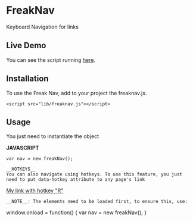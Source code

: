 FreakNav
========

Keyboard Navigation for links

## Live Demo
You can see the script running <a href="http://allanesquina.github.io/FreakNav/" target="_blank">here</a>.

## Installation
To use the Freak Nav, add to your project the freaknav.js.
```
<script src="lib/freaknav.js"></script>
```
## Usage
You just need to instantiate the object

__JAVASCRIPT__
```
var nav = new freakNav();

__HOTKEYS__
You can also navigate using hotkeys. To use this feature, you just need to put data-hotkey attribute to any page's link
```
<a href="#" data-hotkey="r">My link with hotkey "R"</a>

```
__NOTE__: The elements need to be loaded first, to ensure this, use: 

```
window.onload = function() {
    var nav = new freakNav();
}
```
